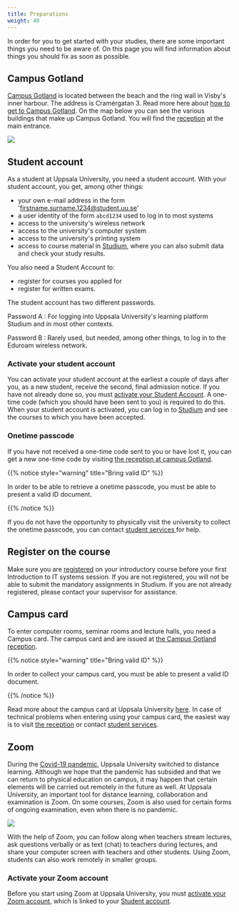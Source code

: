 ```yaml
---
title: Preparations
weight: 40
---
```


In order for you to get started with your studies, there are some important
things you need to be aware of. On this page you will find information about
things you should fix as soon as possible.


## Campus Gotland


[Campus Gotland][campus-gotland] is located between the beach and the ring wall in Visby's inner
harbour. The address is Cramérgatan 3. Read more here about [how to get to Campus
Gotland][campus-gotland-hitta-hit]. On the map below you can see the various buildings that make up Campus
Gotland. You will find the [reception][campus-gotland-reception] at the main entrance.


![](/images/preparation/eng-map-of-campus-gotland.jpeg)


[campus-gotland]: https://www.campusgotland.uu.se/?languageId=3
[campus-gotland-reception]: https://www.campusgotland.uu.se/students/reception/
[campus-gotland-hitta-hit]: https://www.campusgotland.uu.se/about/maps/

## Student account

As a student at Uppsala University, you need a student account. With your
student account, you get, among other things:

- your own e-mail address in the form 'firstname.surname.1234@student.uu.se'
- a user identity of the form `abcd1234` used to log in to most systems
- access to the university's wireless network
- access to the university's computer system
- access to the university's printing system
- access to course material in [Studium][studium], where you can also submit data and check
your study results.

You also need a Student Account to:

- register for courses you applied for
- register for written exams.


[studium]: https://login.studium.uu.se/

The student account has two different passwords.

Password A
: For logging into Uppsala University's learning platform Studium and in most other contexts.

Password B
: Rarely used, but needed, among other things, to log in to the Eduroam wireless network.


### Activate your student account

<!-- https://www.uu.se/student/valkommen/registrering/ --> 

You can activate your student account at the earliest a couple of days after
you, as a new student, receive the second, final admission notice. If you have
not already done so, you must [activate your Student
Account](https://konto.weblogin.uu.se/index-en.html). A one-time code (which you
should have been sent to you) is required to do this. When your student account
is activated, you can log in to [Studium][studium] and see the courses to which you have
been accepted.


### Onetime passcode

If you have not received a one-time code sent to you or have lost it, you can
get a new one-time code by visiting [the reception at campus
Gotland][campus-gotland-reception].



{{% notice style="warning" title="Bring valid ID" %}}

In order to be able to retrieve a onetime passcode, you must be able to present a
valid ID document.

{{% /notice %}}

If you do not have the opportunity to physically visit the university to collect
the onetime passcode, you can contact [student services ][studentservice] for help.

[studentservice]: https://www2.uu.se/en/students/contact


## Register on the course

Make sure you are [registered][register] on your introductory course before your
first Introduction to IT systems session. If you are not registered, you will
not be able to submit the mandatory assignments in Studium. If you are not
already registered, please contact your supervisor for assistance.

[register]: https://www2.uu.se/en/students/admission-and-registration/register

## Campus card

To enter computer rooms, seminar rooms and lecture halls, you need a Campus
card. The campus card and are issued at [the Campus Gotland
reception][campus-gotland-reception].


[campuskort]: https://www2.uu.se/en/students/your-rights/campus-card

{{% notice style="warning" title="Bring valid ID" %}}

In order to collect your campus card, you must be able to present a valid ID
document.

{{% /notice %}}

Read more about the campus card at Uppsala University [here][campuskort]. In case of technical
problems when entering using your campus card, the easiest way is to visit
[the reception][campus-gotland-reception] or contact [student services][studentservice].

## Zoom 

During the [Covid-19 pandemic][covid-19], Uppsala University switched to
distance learning. Although we hope that the pandemic has subsided and that we
can return to physical education on campus, it may happen that certain elements
will be carried out remotely in the future as well. At Uppsala University, an
important tool for distance learning, collaboration and examination is Zoom. On
some courses, Zoom is also used for certain forms of ongoing examination, even
when there is no pandemic.

![](/images/preparation/zoom-screenshot.png)

With the help of Zoom, you can follow along when teachers stream lectures, ask
questions verbally or as text (chat) to teachers during lectures, and share your
computer screen with teachers and other students. Using Zoom, students can also
work remotely in smaller groups.

[covid-19]: https://www2.uu.se/en/students/recommendations-on-covid-19

### Activate your Zoom account

Before you start using Zoom at Uppsala University, you must [activate your Zoom
account][activate-zoom], which is linked to your [Student account](#student-account).

[zoom]: https://zoom.us/
[activate-zoom]: https://www2.uu.se/en/students/it-for-students/zoom-for-students


<!-- 
### Handledning i Zoom

Till följd av rådande situation gällande Covid-19 kommer
[handledning](../tutoring) av uppgifter inom ramen för Inroduktion till datorer
att ske på distans via Zoom på schemalagda
tillfällen. 

-->
